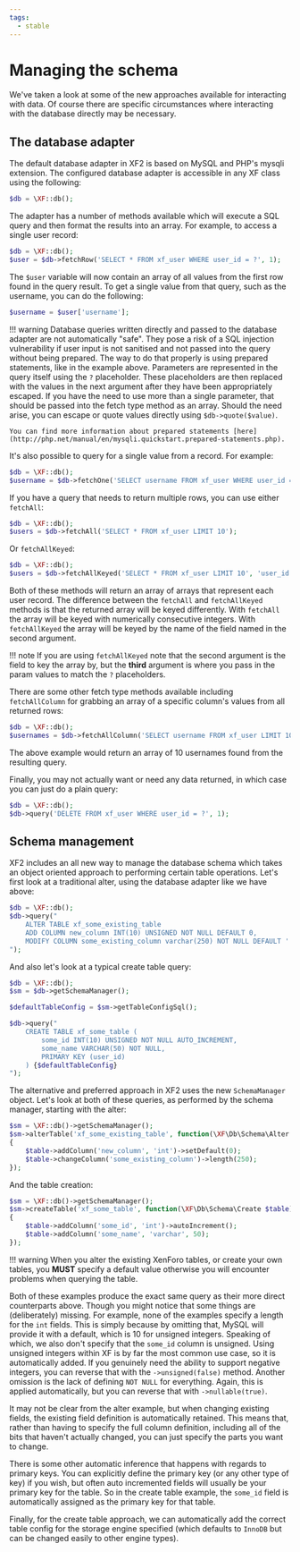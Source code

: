 ```yaml
---
tags:
  - stable
---
```

# Managing the schema

We've taken a look at some of the new approaches available for interacting with data. Of course there are specific circumstances where interacting with the database directly may be necessary.

## The database adapter

The default database adapter in XF2 is based on MySQL and PHP's mysqli extension. The configured database adapter is accessible in any XF class using the following:

```php
$db = \XF::db();
```

The adapter has a number of methods available which will execute a SQL query and then format the results into an array. For example, to access a single user record:

```php
$db = \XF::db();
$user = $db->fetchRow('SELECT * FROM xf_user WHERE user_id = ?', 1);
```

The `$user` variable will now contain an array of all values from the first row found in the query result. To get a single value from that query, such as the username, you can do the following:

```php
$username = $user['username'];
```

!!! warning
Database queries written directly and passed to the database adapter are not automatically "safe". They pose a risk of a SQL injection vulnerability if user input is not sanitised and not passed into the query without being prepared. The way to do that properly is using prepared statements, like in the example above. Parameters are represented in the query itself using the `?` placeholder. These placeholders are then replaced with the values in the next argument after they have been appropriately escaped. If you have the need to use more than a single parameter, that should be passed into the fetch type method as an array. Should the need arise, you can escape or quote values directly using `$db->quote($value)`.

    You can find more information about prepared statements [here](http://php.net/manual/en/mysqli.quickstart.prepared-statements.php).

It's also possible to query for a single value from a record. For example:

```php
$db = \XF::db();
$username = $db->fetchOne('SELECT username FROM xf_user WHERE user_id = ?', 1);
```

If you have a query that needs to return multiple rows, you can use either `fetchAll`:

```php
$db = \XF::db();
$users = $db->fetchAll('SELECT * FROM xf_user LIMIT 10');
```

Or `fetchAllKeyed`:

```php
$db = \XF::db();
$users = $db->fetchAllKeyed('SELECT * FROM xf_user LIMIT 10', 'user_id');
```

Both of these methods will return an array of arrays that represent each user record. The difference between the `fetchAll` and `fetchAllKeyed` methods is that the returned array will be keyed differently. With `fetchAll` the array will be keyed with numerically consecutive integers. With `fetchAllKeyed` the array will be keyed by the name of the field named in the second argument.

!!! note
If you are using `fetchAllKeyed` note that the second argument is the field to key the array by, but the **third** argument is where you pass in the param values to match the `?` placeholders.

There are some other fetch type methods available including `fetchAllColumn` for grabbing an array of a specific column's values from all returned rows:

```php
$db = \XF::db();
$usernames = $db->fetchAllColumn('SELECT username FROM xf_user LIMIT 10');
```

The above example would return an array of 10 usernames found from the resulting query.

Finally, you may not actually want or need any data returned, in which case you can just do a plain query:

```php
$db = \XF::db();
$db->query('DELETE FROM xf_user WHERE user_id = ?', 1);
```

## Schema management

XF2 includes an all new way to manage the database schema which takes an object oriented approach to performing certain table operations. Let's first look at a traditional alter, using the database adapter like we have above:

```php
$db = \XF::db();
$db->query("
    ALTER TABLE xf_some_existing_table
    ADD COLUMN new_column INT(10) UNSIGNED NOT NULL DEFAULT 0,
    MODIFY COLUMN some_existing_column varchar(250) NOT NULL DEFAULT ''
");
```

And also let's look at a typical create table query:

```php
$db = \XF::db();
$sm = $db->getSchemaManager();

$defaultTableConfig = $sm->getTableConfigSql();

$db->query("
    CREATE TABLE xf_some_table (
        some_id INT(10) UNSIGNED NOT NULL AUTO_INCREMENT,
        some_name VARCHAR(50) NOT NULL,
        PRIMARY KEY (user_id)
    ) {$defaultTableConfig}
");
```

The alternative and preferred approach in XF2 uses the new `SchemaManager` object. Let's look at both of these queries, as performed by the schema manager, starting with the alter:

```php
$sm = \XF::db()->getSchemaManager();
$sm->alterTable('xf_some_existing_table', function(\XF\Db\Schema\Alter $table)
{
    $table->addColumn('new_column', 'int')->setDefault(0);
    $table->changeColumn('some_existing_column')->length(250);
});
```

And the table creation:

```php
$sm = \XF::db()->getSchemaManager();
$sm->createTable('xf_some_table', function(\XF\Db\Schema\Create $table)
{
    $table->addColumn('some_id', 'int')->autoIncrement();
    $table->addColumn('some_name', 'varchar', 50);
});
```

!!! warning
When you alter the existing XenForo tables, or create your own tables, you **MUST** specify a default value otherwise you will encounter problems when querying the table.

Both of these examples produce the exact same query as their more direct counterparts above. Though you might notice that some things are (deliberately) missing. For example, none of the examples specify a length for the `int` fields. This is simply because by omitting that, MySQL will provide it with a default, which is 10 for unsigned integers. Speaking of which, we also don't specify that the `some_id` column is unsigned. Using unsigned integers within XF is by far the most common use case, so it is automatically added. If you genuinely need the ability to support negative integers, you can reverse that with the `->unsigned(false)` method. Another omission is the lack of defining `NOT NULL` for everything. Again, this is applied automatically, but you can reverse that with `->nullable(true)`.

It may not be clear from the alter example, but when changing existing fields, the existing field definition is automatically retained. This means that, rather than having to specify the full column definition, including all of the bits that haven't actually changed, you can just specify the parts you want to change.

There is some other automatic inference that happens with regards to primary keys. You can explicitly define the primary key (or any other type of key) if you wish, but often auto incremented fields will usually be your primary key for the table. So in the create table example, the `some_id` field is automatically assigned as the primary key for that table.

Finally, for the create table approach, we can automatically add the correct table config for the storage engine specified (which defaults to `InnoDB` but can be changed easily to other engine types).